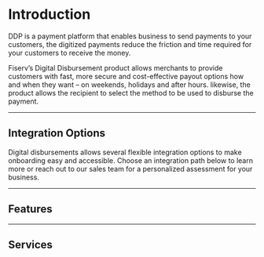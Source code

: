 # Introduction

DDP is a payment platform that enables business to send payments to your customers, the digitized payments reduce the friction and time required for your customers to receive the money.

Fiserv’s Digital Disbursement product allows merchants to provide customers with fast, more secure and cost-effective payout options how and when they want – on weekends, holidays and after hours. likewise, the product allows the recipient to select the method to be used to disburse the payment.

---

## Integration Options

Digital disbursements allows several flexible integration options to make onboarding easy and accessible. Choose an integration path below to learn more or reach out to our sales team for a personalized assessment for your business.

<!-- type: row -->

<!-- type: card
title: <img src="https://raw.githubusercontent.com/Fiserv/digital-disbursements/develop/assets/images/icons/Person-and-computer.png" alt="Portal icon" title="Portal icon"> Payments Portal
Description: Disburse payouts through the most popular channels in a Client-Branded Portal that minimizes cost and maximizes speed to market.
link: ?path=docs/interactive-guide/portalflow.md
-->

<!-- type: card
title: <img src="https://raw.githubusercontent.com/Fiserv/digital-disbursements/develop/assets/images/icons/hosted-pages-icon.png" alt="Hosted pages icon" title="Hosted pages icon"> Hosted Payments Page
description: Offers the use of a client-branded iframe to manage customer experience, send account information (PCI data) directly to Fiserv, and receive an encrypted token for future use.
link: ?path=docs/interactive-guide/apiflow.md
-->

<!-- type: card
title: <img src="https://raw.githubusercontent.com/Fiserv/digital-disbursements/develop/assets/images/icons/api-connection.png" alt="API icon" title="API icon"> API Only
description: With Fiserv's simple, modern APIs you can direct flow to users with the confidence of a secure and fast Payments backend.
link: ?path=docs/interactive-guide/api-flow/apiflow.md
-->

<!-- type: card
title: <img src="https://raw.githubusercontent.com/Fiserv/digital-disbursements/develop/assets/images/icons/batch-bulk-icon.png" alt="Batch icon" title="Batch icon"> Batch and Bulk Options
description: Process payments by uploading a batch file to a Managed File Gateway or Fiserv's ClientLine Portal.
link: ?path=docs/interactive-guide/batchflow.md
-->

<!-- type: row-end -->

---

## Features

<!-- type: row -->

<!-- type: card 
title: Fraud Controls
description: Help reduce risk through our AI-based fraud engine which recognizes and predicts new fraud patterns.
link: ?path=docs/documentation/features/fraud.md
-->

<!-- type: card 
title: Tokenization
description: Eliminate PCI burden and secure your customers’ payment credentials
link: ?path=docs/documentation/features/tokenization.md
-->

<!-- type: card 
title: Payment Options
description: Deliver fast, secure, cost-effective digital payout capabilities to your customers how and when they want – on weekends, holidays and after hours.
link: ?path=docs/documentation/features/payment-options.md
-->

<!-- type: row-end -->

---

## Services

<!-- type: row -->

<!-- type: card 
title: Account Vaulting Services
description: Securely store recipient account data to their profile for later use. 
link: 
-->

<!-- type: card 
title: Recipient Services
description: Create, Update, and View Recipient information.
link: ../api/?type=post&path=/ddp/v1/recipients
-->

<!-- type: row-end -->

<!-- type: row -->

<!-- type: card 
title: Payment Services
description: Disburse funds in 5 seconds through multiple payment channels
link:
-->

<!-- type: card 
title: Transaction Services
description: View and cancel transactions.
link:
-->

<!-- type: row-end -->
